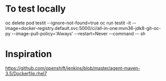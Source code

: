 # To test locally

oc delete pod testit --ignore-not-found=true
oc run testit -it --image=docker-registry.default.svc:5000/ci/all-in-one:mvn36-jdk8-git-oc-py --image-pull-policy='Always' --restart=Never --command -- sh

# Inspiration

https://github.com/openshift/jenkins/blob/master/agent-maven-3.5/Dockerfile.rhel7